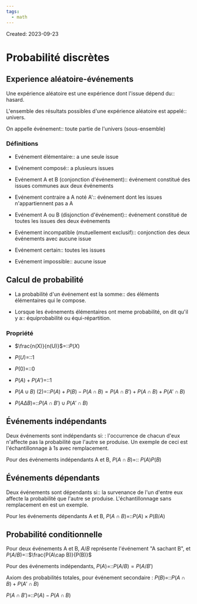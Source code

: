 ```yaml
---
tags:
  - math
---
```

Created: 2023-09-23

# Probabilité discrètes
## Experience aléatoire-événements
Une expérience aléatoire est une expérience dont l'issue dépend du:: hasard.
<!--SR:!2024-03-31,130,290-->
L'ensemble des résultats possibles d'une expérience aléatoire est appelé:: univers.
<!--SR:!2023-12-23,57,250-->
On appelle événement:: toute partie de l'univers (sous-ensemble)
<!--SR:!2023-12-11,33,210-->

### Définitions
- Evénement élémentaire:: a une seule issue
<!--SR:!2024-01-03,63,250-->
- Evénement composé:: a plusieurs issues
<!--SR:!2024-02-27,102,270-->
- Evénement A et B (conjonction d'événement):: événement constitué des issues communes aux deux événements
<!--SR:!2024-01-09,69,250-->
- Evénement contraire a A noté A':: événement dont les issues n'appartiennent pas a A
<!--SR:!2023-12-31,63,250-->
- Evénement A ou B (disjonction d'événement):: événement constitué de toutes les issues des deux événements
<!--SR:!2023-12-13,52,250-->
- Evénement incompatible (mutuellement exclusif):: conjonction des deux événements avec aucune issue
<!--SR:!2024-01-12,70,250-->
- Evénement certain:: toutes les issues
<!--SR:!2023-12-05,45,250-->
- Evénement impossible:: aucune issue
<!--SR:!2024-02-11,91,270-->

## Calcul de probabilité
- La probabilité d'un événement est la somme:: des éléments élémentaires qui le compose.
<!--SR:!2023-12-24,36,230-->
- Lorsque les événements élémentaires ont meme probabilité, on dit qu'il y a:: équiprobabilité ou équi-répartition.
<!--SR:!2023-12-21,56,250-->

### Propriété
- $\frac{n(X)}{n(U)}$=::$P(X)$
<!--SR:!2023-12-05,22,250-->
- $P(U)$=::1 
<!--SR:!2023-12-20,56,250-->
- $P(0)$=::0
<!--SR:!2024-03-01,104,270-->
- $P(A)+P(A')$=::1 
<!--SR:!2023-12-24,57,250-->
- $P(A\cup B)$ (2)=::$P(A)+P(B)-P(A\cap B)=P(A\cap B')+P(A\cap B)+P(A'\cap B)$
<!--SR:!2023-11-25,37,230-->
- $P(A\Delta B)$=::$P(A\cap B')\cup P(A'\cap B)$
<!--SR:!2023-12-07,24,250-->

## Événements indépendants
Deux événements sont indépendants si: : l'occurrence de chacun d'eux n'affecte pas la probabilité que l'autre se produise. Un exemple de ceci est l'échantillonnage à 1s avec remplacement.

Pour des événements indépendants A et B, $P(A\cap B)$=:: $P(A)P(B)$
<!--SR:!2024-01-12,65,252-->

## Événements dépendants
Deux événements sont dépendants si:: la survenance de l'un d'entre eux affecte la probabilité que l'autre se produise. L'échantillonnage sans remplacement en est un exemple.
<!--SR:!2024-01-17,69,252-->

Pour les événements dépendants A et B, $P(A\cap B)$=::$P(A)\times P(B/A)$
<!--SR:!2023-12-03,39,232-->

## Probabilité conditionnelle
Pour deux événements A et B, $A/B$ représente l'événement "A sachant B", et $P(A/B)$=::$\frac{P(A\cap B)}{P(B)}$
<!--SR:!2024-01-11,66,252-->

Pour des événements indépendants, $P(A)$=::$P(A/B)=P(A/B')$
<!--SR:!2024-01-09,63,252-->

Axiom des probabilités totales, pour événement secondaire : $P(B)$=::$P(A\cap B)+P(A'\cap B)$
<!--SR:!2024-01-04,60,252-->

$P(A\cap B')$=::$P(A)-P(A\cap B)$
<!--SR:!2024-01-28,66,231-->

